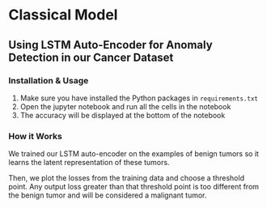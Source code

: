 # Classical Model

## Using LSTM Auto-Encoder for Anomaly Detection in our Cancer Dataset

### Installation & Usage
1. Make sure you have installed the Python packages in `requirements.txt`
2. Open the jupyter notebook and run all the cells in the notebook
3. The accuracy will be displayed at the bottom of the notebook

### How it Works

We trained our LSTM auto-encoder on the examples of benign tumors so it learns the latent representation of these tumors. 

Then, we plot the losses from the training data and choose a threshold point. Any output loss greater than that threshold point is too different from the benign tumor and will be considered a malignant tumor.
